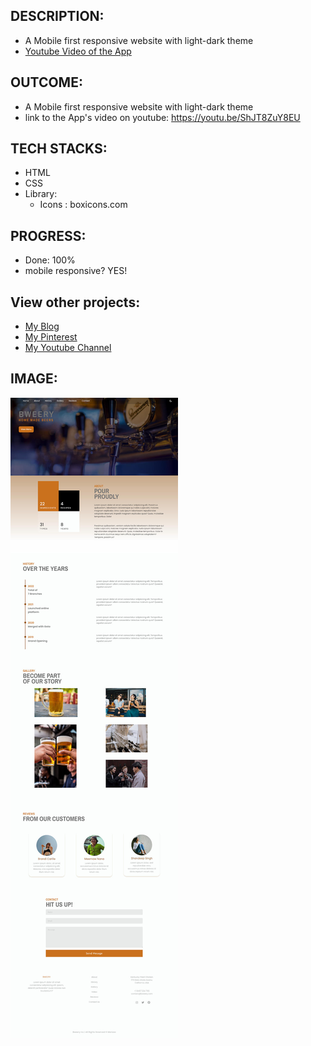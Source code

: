 
## DESCRIPTION:
- A Mobile first responsive website with light-dark theme
- [Youtube Video of the App](https://youtu.be/ShJT8ZuY8EU)

## OUTCOME:
- A Mobile first responsive website with light-dark theme
- link to the App's video on youtube: https://youtu.be/ShJT8ZuY8EU

## TECH STACKS:
- HTML
- CSS
- Library: 
    - Icons : boxicons.com

## PROGRESS:
- Done: 100%
- mobile responsive? YES!


## View other projects:
- [My Blog](https://hashnode.com/@marizoo)
- [My Pinterest](https://pin.it/16vGwjy)
- [My Youtube Channel](https://www.youtube.com/channel/UCfkbnM9WvHD3mjecBiGHCBQ/playlists)


## IMAGE:
![Screenshot of the App](./screenshots/css-12-laptop-800.jpg)
